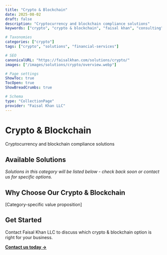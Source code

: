 ```yaml
---
title: "Crypto & Blockchain"
date: 2025-08-02
draft: false
description: "Cryptocurrency and blockchain compliance solutions"
keywords: ["crypto", "crypto & blockchain", "faisal khan", "consulting"]

# Taxonomies  
categories: ["crypto"]
tags: ["crypto", "solutions", "financial-services"]

# SEO
canonicalURL: "https://faisalkhan.com/solutions/crypto/"
images: ["/images/solutions/crypto/overview.webp"]

# Page settings
ShowToc: true
TocOpen: true
ShowBreadCrumbs: true

# Schema
type: "CollectionPage"
provider: "Faisal Khan LLC"
---
```

# Crypto & Blockchain

Cryptocurrency and blockchain compliance solutions

## Available Solutions

*Solutions in this category will be listed below - check back soon or contact us for specific options.*

## Why Choose Our Crypto & Blockchain

[Category-specific value proposition]

## Get Started

Contact Faisal Khan LLC to discuss which crypto & blockchain option is right for your business.

**[Contact us today →](mailto:contact@faisalkhan.com)**
